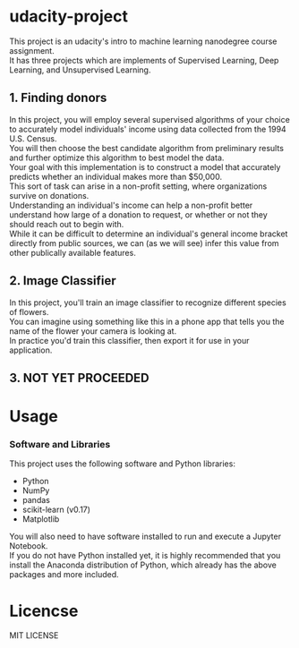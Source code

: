 # udacity-project
This project is an udacity's intro to machine learning nanodegree course assignment.  
It has three projects which are implements of Supervised Learning, Deep Learning, and Unsupervised Learning.  

## 1. Finding donors  
In this project, you will employ several supervised algorithms of your choice to accurately model individuals' income using data collected from the 1994 U.S. Census.  
You will then choose the best candidate algorithm from preliminary results and further optimize this algorithm to best model the data.  
Your goal with this implementation is to construct a model that accurately predicts whether an individual makes more than $50,000.  
This sort of task can arise in a non-profit setting, where organizations survive on donations.  
Understanding an individual's income can help a non-profit better understand how large of a donation to request, or whether or not they should reach out to begin with.  
While it can be difficult to determine an individual's general income bracket directly from public sources, we can (as we will see) infer this value from other publically available features.  

## 2. Image Classifier  
In this project, you'll train an image classifier to recognize different species of flowers.  
You can imagine using something like this in a phone app that tells you the name of the flower your camera is looking at.   
In practice you'd train this classifier, then export it for use in your application.  

## 3. NOT YET PROCEEDED

# Usage
### Software and Libraries
This project uses the following software and Python libraries:

* Python
* NumPy
* pandas
* scikit-learn (v0.17)
* Matplotlib  

You will also need to have software installed to run and execute a Jupyter Notebook.  
If you do not have Python installed yet, it is highly recommended that you install the Anaconda distribution of Python, which already has the above packages and more included.



# Licencse
MIT LICENSE
